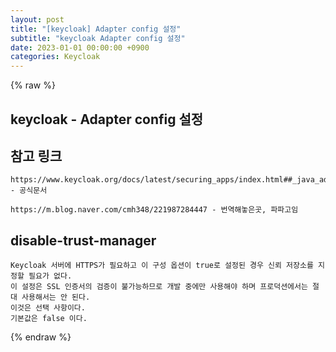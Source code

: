 ```yaml
---  
layout: post  
title: "[keycloak] Adapter config 설정"  
subtitle: "keycloak Adapter config 설정"  
date: 2023-01-01 00:00:00 +0900  
categories: Keycloak  
---  
```

{% raw %}  
## keycloak - Adapter config 설정  
  
## 참고 링크  
	https://www.keycloak.org/docs/latest/securing_apps/index.html##_java_adapter_config - 공식문서  
  
	https://m.blog.naver.com/cmh348/221987284447 - 번역해놓은곳, 파파고임  
  
## disable-trust-manager  
  
	Keycloak 서버에 HTTPS가 필요하고 이 구성 옵션이 true로 설정된 경우 신뢰 저장소를 지정할 필요가 없다.  
	이 설정은 SSL 인증서의 검증이 불가능하므로 개발 중에만 사용해야 하며 프로덕션에서는 절대 사용해서는 안 된다.  
	이것은 선택 사항이다.  
	기본값은 false 이다.  
{% endraw %}